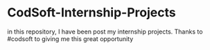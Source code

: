 # CodSoft-Internship-Projects
in this repository, I have been post my internship projects. Thanks to #codsoft to giving me this great  opportunity
